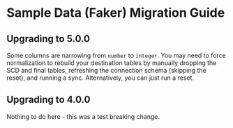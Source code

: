 # Sample Data (Faker) Migration Guide

## Upgrading to 5.0.0
Some columns are narrowing from `number` to `integer`. You may need to force normalization to rebuild your destination tables by manually dropping the SCD and final tables, refreshing the connection schema (skipping the reset), and running a sync. Alternatively, you can just run a reset.

## Upgrading to 4.0.0

Nothing to do here - this was a test breaking change.
